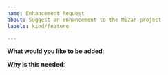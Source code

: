 ```yaml
---
name: Enhancement Request
about: Suggest an enhancement to the Mizar project
labels: kind/feature

---
```

<!-- Please only use this template for submitting enhancement requests -->

**What would you like to be added**:

**Why is this needed**:
